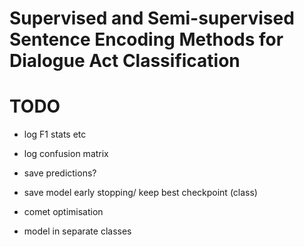 # Supervised and Semi-supervised Sentence Encoding Methods for Dialogue Act Classification

# TODO

- log F1 stats etc
- log confusion matrix
- save predictions?


- save model early stopping/ keep best checkpoint (class)
- comet optimisation
- model in separate classes